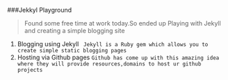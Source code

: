 ###Jekkyl Playground

> Found some free time at work today.So ended up Playing with Jekyll and creating a simple blogging site


1. Blogging using Jekyll 
``` Jekyll is a Ruby gem which allows you to create simple static blogging pages```
2. Hosting via Github pages
``` Github has come up with this amazing idea where they will provide resources,domains to host ur github projects ```



